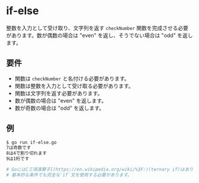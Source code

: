 # if-else

整数を入力として受け取り、文字列を返す `checkNumber` 関数を完成させる必要があります。数が偶数の場合は "even" を返し、そうでない場合は "odd" を返します。

## 要件

- 関数は `checkNumber` と名付ける必要があります。
- 関数は整数を入力として受け取る必要があります。
- 関数は文字列を返す必要があります。
- 数が偶数の場合は "even" を返します。
- 数が奇数の場合は "odd" を返します。

## 例

```sh
$ go run if-else.go
7は奇数です
8は4で割り切れます
9は1桁です

# Goには[三項演算子](https://en.wikipedia.org/wiki/%3F:)(ternary if)はありませんので、
# 基本的な条件でも完全な`if`文を使用する必要があります。
```
